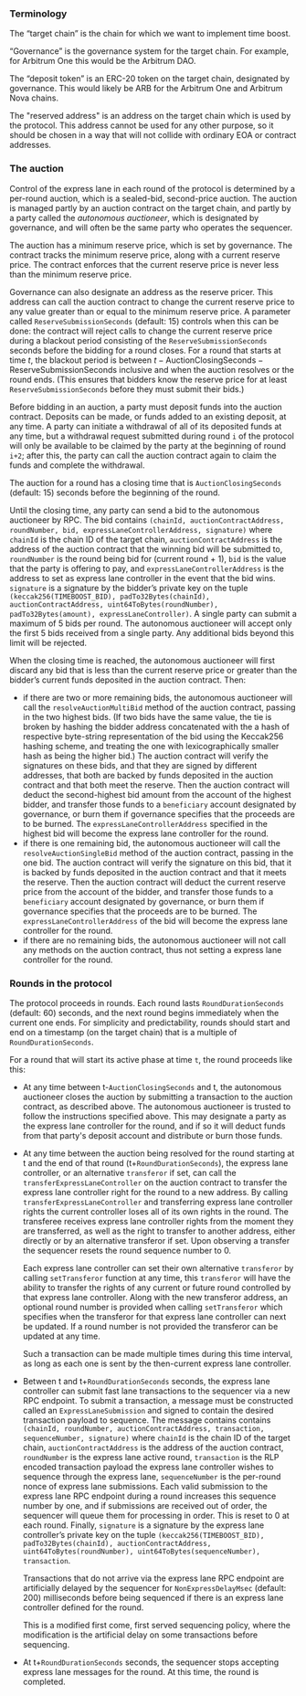 ### Terminology

The “target chain” is the chain for which we want to implement time boost.

“Governance” is the governance system for the target chain. For example, for Arbitrum One this would be the Arbitrum DAO.

The “deposit token” is an ERC-20 token on the target chain, designated by governance. This would likely be ARB for the Arbitrum One and Arbitrum Nova chains.

The "reserved address" is an address on the target chain which is used by the protocol. This address cannot be used for any other purpose, so it should be chosen in a way that will not collide with ordinary EOA or contract addresses.

### The auction

Control of the express lane in each round of the protocol is determined by a per-round auction, which is a sealed-bid, second-price auction. The auction is managed partly by an auction contract on the target chain, and partly by a party called the *autonomous auctioneer*, which is designated by governance, and will often be the same party who operates the sequencer.

The auction has a minimum reserve price, which is set by governance. The contract tracks the minimum reserve price, along with a current reserve price. The contract enforces that the current reserve price is never less than the minimum reserve price.

Governance can also designate an address as the reserve pricer. This address can call the auction contract to change the current reserve price to any value greater than or equal to the minimum reserve price. A parameter called `ReserveSubmissionSeconds` (default: 15) controls when this can be done: the contract will reject calls to change the current reserve price during a blackout period consisting of the `ReserveSubmissionSeconds` seconds before the bidding for a round closes. For a round that starts at time $t$, the blackout period is between $t-\mathrm{AuctionClosingSeconds}-\mathrm{ReserveSubmissionSeconds}$ inclusive and when the auction resolves or the round ends. (This ensures that bidders know the reserve price for at least `ReserveSubmissionSeconds` before they must submit their bids.)

Before bidding in an auction, a party must deposit funds into the auction contract. Deposits can be made, or funds added to an existing deposit, at any time.  A party can initiate a withdrawal of all of its deposited funds at any time, but a withdrawal request submitted during round `i` of the protocol will only be available to be claimed by the party at the beginning of round `i+2`; after this, the party can call the auction contract again to claim the funds and complete the withdrawal.

The auction for a round has a closing time that is `AuctionClosingSeconds` (default: 15) seconds before the beginning of the round.

Until the closing time, any party can send a bid to the autonomous auctioneer by RPC. The bid contains `(chainId, auctionContractAddress, roundNumber, bid, expressLaneControllerAddress, signature)` where `chainId` is the chain ID of the target chain, `auctionContractAddress` is the address of the auction contract that the winning bid will be submitted to, `roundNumber` is the round being bid for (current round + 1), `bid` is the value that the party is offering to pay, and `expressLaneControllerAddress` is the address to set as express lane controller in the event that the bid wins. `signature` is a signature by the bidder’s private key on the tuple `(keccak256(TIMEBOOST_BID), padTo32Bytes(chainId), auctionContractAddress, uint64ToBytes(roundNumber), padTo32Bytes(amount), expressLaneController)`. A single party can submit a maximum of 5 bids per round. The autonomous auctioneer will accept only the first 5 bids received from a single party. Any additional bids beyond this limit will be rejected.

When the closing time is reached, the autonomous auctioneer will first discard any bid that is less than the current reserve price or greater than the bidder’s current funds deposited in the auction contract. Then:

*  if there are two or more remaining bids, the autonomous auctioneer will call the `resolveAuctionMultiBid` method of the auction contract, passing in the two highest bids. (If two bids have the same value, the tie is broken by hashing the bidder address concatenated with the a hash of respective byte-string representation of the bid using the Keccak256 hashing scheme, and treating the one with lexicographically smaller hash as being the higher bid.) The auction contract will verify the signatures on these bids, and that they are signed by different addresses, that both are backed by funds deposited in the auction contract and that both meet the reserve. Then the auction contract will deduct the second-highest bid amount from the account of the highest bidder, and transfer those funds to a `beneficiary` account designated by governance, or burn them if governance specifies that the proceeds are to be burned. The `expressLaneControllerAddress` specified in the highest bid will become the express lane controller for the round.
* if there is one remaining bid, the autonomous auctioneer will call the `resolveAuctionSingleBid` method of the auction contract, passing in the one bid. The auction contract will verify the signature on this bid, that it is backed by funds deposited in the auction contract and that it meets the reserve. Then the auction contract will deduct the current reserve price from the account of the bidder, and transfer those funds to a `beneficiary` account designated by governance, or burn them if governance specifies that the proceeds are to be burned. The `expressLaneControllerAddress` of the bid will become the express lane controller for the round.
* if there are no remaining bids, the autonomous auctioneer will not call any methods on the auction contract, thus not setting a express lane controller for the round.

### Rounds in the protocol

The protocol proceeds in rounds. Each round lasts `RoundDurationSeconds` (default: 60) seconds, and the next round begins immediately when the current one ends. For simplicity and predictability, rounds should start and end on a timestamp (on the target chain) that is a multiple of `RoundDurationSeconds`.

For a round that will start its active phase at time `t`, the round proceeds like this:

- At any time between t-`AuctionClosingSeconds` and t, the autonomous auctioneer closes the auction by submitting a transaction to the auction contract, as described above. The autonomous auctioneer is trusted to follow the instructions specified above. This may designate a party as the express lane controller for the round, and if so it will deduct funds from that party's deposit account and distribute or burn those funds.

- At any time between the auction being resolved for the round starting at t and the end of that round (t+`RoundDurationSeconds`), the express lane controller, or an alternative `transferor` if set, can call the `transferExpressLaneController` on the auction contract to transfer the express lane controller right for the round to a new address. By calling `transferExpressLaneController` and transferring express lane controller rights the current controller loses all of its own rights in the round. The transferee receives express lane controller rights from the moment they are transferred, as well as the right to transfer to another address, either directly or by an alternative transferor if set. Upon observing a transfer the sequencer resets the round sequence number to 0. 
  
  Each express lane controller can set their own alternative `transferor` by calling `setTransferor` function at any time, this `transferor` will have the ability to transfer the rights of any current or future round controlled by that express lane controller. Along with the new transferor address, an optional round number is provided when calling `setTransferor` which specifies when the transferor for that express lane controller can next be updated. If a round number is not provided the transferor can be updated at any time.

  Such a transaction can be made multiple times during this time interval, as long as each one is sent by the then-current express lane controller.

- Between t and t+`RoundDurationSeconds` seconds, the express lane controller can submit fast lane transactions to the sequencer via a new RPC endpoint. To submit a transaction, a message must be constructed called an `ExpressLaneSubmission` and signed to contain the desired transaction payload to sequence. The message contains contains `(chainId, roundNumber, auctionContractAddress, transaction, sequenceNumber, signature)` where `chainId` is the chain ID of the target chain, `auctionContractAddress` is the address of the auction contract, `roundNumber` is the express lane active round, `transaction` is the RLP encoded transaction payload the express lane controller wishes to sequence through the express lane, `sequenceNumber` is the per-round nonce of express lane submissions. Each valid submission to the express lane RPC endpoint during a round increases this sequence number by one, and if submissions are received out of order, the sequencer will queue them for processing in order. This is reset to 0 at each round. Finally, `signature` is a signature by the express lane controller’s private key on the tuple `(keccak256(TIMEBOOST_BID), padTo32Bytes(chainId), auctionContractAddress, uint64ToBytes(roundNumber), uint64ToBytes(sequenceNumber), transaction`.


  Transactions that do not arrive via the express lane RPC endpoint are artificially delayed by the sequencer for `NonExpressDelayMsec` (default: 200) milliseconds before being sequenced if there is an express lane controller defined for the round.

  This is a modified first come, first served sequencing policy, where the modification is the artificial delay on some transactions before sequencing.

- At t+`RoundDurationSeconds` seconds, the sequencer stops accepting express lane messages for the round. At this time, the round is completed.

  
